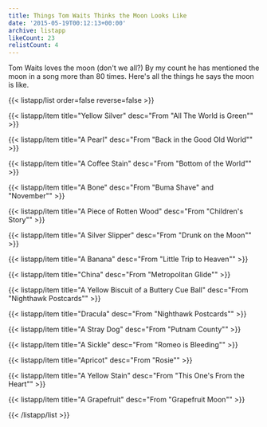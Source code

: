 ```yaml
---
title: Things Tom Waits Thinks the Moon Looks Like
date: '2015-05-19T00:12:13+00:00'
archive: listapp
likeCount: 23
relistCount: 4
---
```


Tom Waits loves the moon (don't we all?) By my count he has mentioned the moon in a song more than 80 times. Here's all the things he says the moon is like.

<!--more-->

{{< listapp/list order=false reverse=false >}}

   {{< listapp/item title="Yellow Silver"
      desc="From \"All The World is Green\"" >}}

   {{< listapp/item title="A Pearl"
      desc="From \"Back in the Good Old World\"" >}}

   {{< listapp/item title="A Coffee Stain"
      desc="From \"Bottom of the World\"" >}}

   {{< listapp/item title="A Bone"
      desc="From \"Buma Shave\" and \"November\"" >}}

   {{< listapp/item title="A Piece of Rotten Wood"
      desc="From \"Children's Story\"" >}}

   {{< listapp/item title="A Silver Slipper"
      desc="From \"Drunk on the Moon\"" >}}

   {{< listapp/item title="A Banana"
      desc="From \"Little Trip to Heaven\"" >}}

   {{< listapp/item title="China"
      desc="From \"Metropolitan Glide\"" >}}

   {{< listapp/item title="A Yellow Biscuit of a Buttery Cue Ball"
      desc="From \"Nighthawk Postcards\"" >}}

   {{< listapp/item title="Dracula"
      desc="From \"Nighthawk Postcards\"" >}}

   {{< listapp/item title="A Stray Dog"
      desc="From \"Putnam County\"" >}}

   {{< listapp/item title="A Sickle"
      desc="From \"Romeo is Bleeding\"" >}}

   {{< listapp/item title="Apricot"
      desc="From \"Rosie\"" >}}

   {{< listapp/item title="A Yellow Stain"
      desc="From \"This One's From the Heart\"" >}}

   {{< listapp/item title="A Grapefruit"
      desc="From \"Grapefruit Moon\"" >}}

{{< /listapp/list >}}
